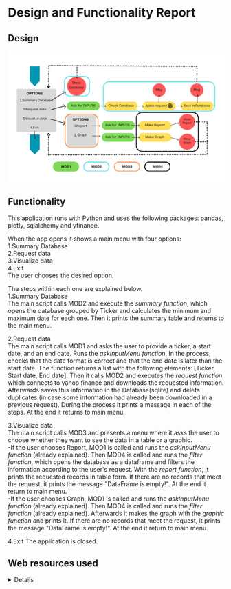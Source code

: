 # Design and Functionality Report

## Design

<p align="center"><img src="./images/AppDesign.png" width="1000"></p>

## Functionality
This application runs with Python and uses the following packages: pandas, plotly, sqlalchemy and yfinance.

When the app opens it shows a main menu with four options:<br>
1.Summary Database<br>
2.Request data<br>
3.Visualize data<br>
4.Exit<br>
The user chooses the desired option.

The steps within each one are explained below.
<br>
1.Summary Database<br>
The main script calls MOD2 and execute the *summary function*, which opens the database grouped by Ticker and calculates the minimum and maximum date for each one. Then it prints the summary table and returns to the main menu.

2.Request data<br>
The main script calls MOD1 and asks the user to provide a ticker, a start date, and an end date. Runs the *askInputMenu function*. In the process, checks that the date format is correct and that the end date is later than the start date. The function returns a list with the following elements: [Ticker, Start date, End date].
Then it calls MOD2 and executes the *request function* which connects to yahoo finance and downloads the requested information. Afterwards saves this information in the Database(sqlite) and delets duplicates (in case some information had already been downloaded in a previous request). During the process it prints a message in each of the steps. At the end it returns to main menu.

3.Visualize data<br>
The main script calls MOD3 and presents a menu where it asks the user to choose whether they want to see the data in a table or a graphic.<br>
-If the user chooses Report, MOD1 is called and runs the *askInputMenu function* (already explained).
Then MOD4 is called and runs the *filter function*, which opens the database as a dataframe and filters the information according to the user's request. With the *report function*, it prints the requested records in table form. If there are no records that meet the request, it prints the message "DataFrame is empty!". At the end it return to main menu.<br>
-If the user chooses Graph, MOD1 is called and runs the *askInputMenu function* (already explained). Then MOD4 is called and runs the *filter function* (already explained). Afterwards it makes the graph with the *graphic function* and prints it. If there are no records that meet the request, it prints the message "DataFrame is empty!". At the end it return to main menu.

4.Exit
The application is closed.
 
  
<summary> <h2>Web resources used</h2>  </summary>
  
<details ## Links> 
 <i>
Flow Chart Design https://www.canva.com/online-whiteboard/flowcharts/  
Yahoo Finance Tickers list https://investexcel.net/all-yahoo-finance-stock-tickers/  
Yahoo Finance https://finance.yahoo.com/trending-tickers/  
Yahoo Finance API Documentation https://pypi.org/project/yfinance/  
</i>  
</details>

